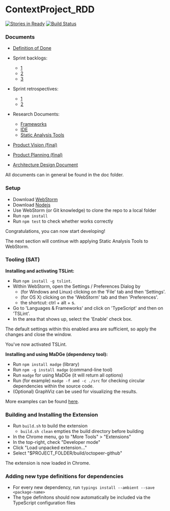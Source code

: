 # ContextProject_RDD
[![Stories in Ready](https://badge.waffle.io/thervh70/ContextProject_RDD.png?label=ready&title=Ready)](http://waffle.io/thervh70/ContextProject_RDD)
[![Build Status](https://travis-ci.org/thervh70/ContextProject_RDD.svg?branch=master)](https://travis-ci.org/thervh70/ContextProject_RDD)

### Documents
- [Definition of Done](https://github.com/thervh70/ContextProject_RDD/blob/master/doc/Definition_of_Done.pdf)
- Sprint backlogs:
  - [1](https://github.com/thervh70/ContextProject_RDD/blob/master/doc/Sprint_Backlog1.pdf)
  - [2](https://github.com/thervh70/ContextProject_RDD/blob/master/doc/Sprint_Backlog2.pdf)
  - [3](https://github.com/thervh70/ContextProject_RDD/blob/master/doc/Sprint_Backlog3.pdf)
- Sprint retrospectives:
  - [1](https://github.com/thervh70/ContextProject_RDD/blob/master/doc/SprintRetrospective-1.pdf)
  - [2](https://github.com/thervh70/ContextProject_RDD/blob/master/doc/SprintRetrospective-2.pdf)

- Research Documents:
  - [Frameworks](https://github.com/thervh70/ContextProject_RDD/blob/master/doc/research/Research_Frameworks.pdf)
  - [IDE](https://github.com/thervh70/ContextProject_RDD/blob/master/doc/research/Research_IDE.pdf)
  - [Static Analysis Tools](https://github.com/thervh70/ContextProject_RDD/blob/master/doc/research/Research_Static_Analysis_Tools.pdf)

- [Product Vision (final)](https://github.com/thervh70/ContextProject_RDD/blob/master/doc/Final_Product_Vision.pdf)
- [Product Planning (final)](https://github.com/thervh70/ContextProject_RDD/blob/master/doc/Final_Product_Planning.pdf)
- [Architecture Design Document](https://github.com/thervh70/ContextProject_RDD/blob/master/doc/Architecture_Design_Document.pdf)


All documents can in general be found in the doc folder.

### Setup
- Download [WebStorm](https://www.jetbrains.com/webstorm/)
- Download [Nodejs](https://nodejs.org/en/download/)
- Use WebStorm (or Git knowledge) to clone the repo to a local folder
- Run `npm install`
- Run `npm test` to check whether works correctly

Congratulations, you can now start developing!

The next section will continue with applying Static Analysis Tools to WebStorm.

### Tooling (SAT)
**Installing and activating TSLint:**
- Run `npm install -g tslint`.
- Within WebStorm, open the Settings / Preferences Dialog by
  - (for Windows and Linux) clicking on the 'File' tab and then 'Settings'.
  - (for OS X) clicking on the 'WebStorm' tab and then 'Preferences'.
  - the shortcut: ctrl + alt + s.
- Go to 'Languages & Frameworks' and click on 'TypeScript' and then on 'TSLint'.
- In the area that shows up, select the 'Enable' check box.

The default settings within this enabled area are sufficient, so apply the changes and close the window.

You've now activated TSLint.


**Installing and using MaDGe (dependency tool):**
- Run `npm install madge` (library)
- Run `npm -g install madge` (command-line tool)
- Run `madge` for using MaDGe (it will return all options)
- Run (for example) `madge -f amd -c ./src` for checking circular dependencies within the source code.
- (Optional) GraphViz can be used for visualizing the results.

More examples can be found [here](https://github.com/pahen/madge).

### Building and Installing the Extension
- Run `build.sh` to build the extension
  - `build.sh clean` empties the build directory before building
- In the Chrome menu, go to "More Tools" > "Extensions"
- In the top-right, check "Developer mode"
- Click "Load unpacked extension..."
- Select "$PROJECT_FOLDER/build/octopeer-github"

The extension is now loaded in Chrome.

### Adding new type definitions for dependencies
 - For every new dependency, run `typings install --ambient --save <package-name>`
 - The type definitons should now automatically be included via the TypeScript configuration files
